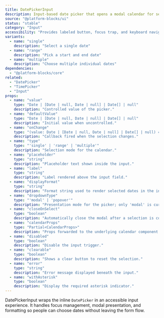 ```yaml
---
title: DatePickerInput
description: Input-based date picker that opens a modal calendar for selecting single dates, ranges, or multiple values.
source: "@platform-blocks/ui"
status: "stable"
category: "Input"
accessibility: "Provides labeled button, focus trap, and keyboard navigation within the modal calendar."
variants:
  - name: "single"
    description: "Select a single date"
  - name: "range"
    description: "Pick a start and end date"
  - name: "multiple"
    description: "Choose multiple individual dates"
dependencies:
  - "@platform-blocks/core"
related:
  - "DatePicker"
  - "TimePicker"
  - "Input"
props:
  - name: "value"
    type: "Date | [Date | null, Date | null] | Date[] | null"
    description: "Controlled value of the picker."
  - name: "defaultValue"
    type: "Date | [Date | null, Date | null] | Date[] | null"
    description: "Initial value when uncontrolled."
  - name: "onChange"
    type: "(value: Date | [Date | null, Date | null] | Date[] | null) => void"
    description: "Callback fired when the selection changes."
  - name: "type"
    type: "'single' | 'range' | 'multiple'"
    description: "Selection mode for the calendar."
  - name: "placeholder"
    type: "string"
    description: "Placeholder text shown inside the input."
  - name: "label"
    type: "string"
    description: "Label rendered above the input field."
  - name: "displayFormat"
    type: "string"
    description: "Format string used to render selected dates in the input."
  - name: "dropdownType"
    type: "'modal' | 'popover'"
    description: "Presentation mode for the picker; only 'modal' is currently implemented."
  - name: "closeOnSelect"
    type: "boolean"
    description: "Automatically close the modal after a selection is complete."
  - name: "calendarProps"
    type: "Partial<CalendarProps>"
    description: "Props forwarded to the underlying calendar component."
  - name: "disabled"
    type: "boolean"
    description: "Disable the input trigger."
  - name: "clearable"
    type: "boolean"
    description: "Shows a clear button to reset the selection."
  - name: "error"
    type: "string"
    description: "Error message displayed beneath the input."
  - name: "withAsterisk"
    type: "boolean"
    description: "Display the required asterisk indicator."
---
```


DatePickerInput wraps the inline `DatePicker` in an accessible input experience. It handles focus management, modal presentation, and formatting so people can choose dates without leaving the form flow.
